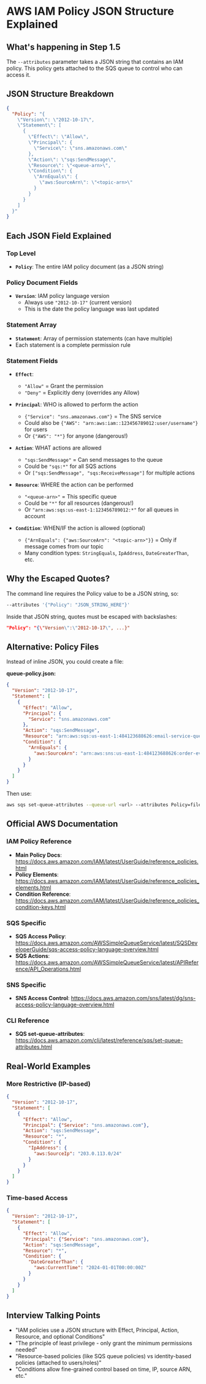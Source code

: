 # AWS IAM Policy JSON Structure Explained

## What's happening in Step 1.5

The `--attributes` parameter takes a JSON string that contains an IAM policy. This policy gets attached to the SQS queue to control who can access it.

## JSON Structure Breakdown

```json
{
  "Policy": "{
    \"Version\": \"2012-10-17\",
    \"Statement\": [
      {
        \"Effect\": \"Allow\",
        \"Principal\": {
          \"Service\": \"sns.amazonaws.com\"
        },
        \"Action\": \"sqs:SendMessage\",
        \"Resource\": \"<queue-arn>\",
        \"Condition\": {
          \"ArnEquals\": {
            \"aws:SourceArn\": \"<topic-arn>\"
          }
        }
      }
    ]
  }"
}
```

## Each JSON Field Explained

### Top Level
- **`Policy`**: The entire IAM policy document (as a JSON string)

### Policy Document Fields
- **`Version`**: IAM policy language version
  - Always use `"2012-10-17"` (current version)
  - This is the date the policy language was last updated

### Statement Array
- **`Statement`**: Array of permission statements (can have multiple)
- Each statement is a complete permission rule

### Statement Fields
- **`Effect`**: 
  - `"Allow"` = Grant the permission
  - `"Deny"` = Explicitly deny (overrides any Allow)

- **`Principal`**: WHO is allowed to perform the action
  - `{"Service": "sns.amazonaws.com"}` = The SNS service
  - Could also be `{"AWS": "arn:aws:iam::123456789012:user/username"}` for users
  - Or `{"AWS": "*"}` for anyone (dangerous!)

- **`Action`**: WHAT actions are allowed
  - `"sqs:SendMessage"` = Can send messages to the queue
  - Could be `"sqs:*"` for all SQS actions
  - Or `["sqs:SendMessage", "sqs:ReceiveMessage"]` for multiple actions

- **`Resource`**: WHERE the action can be performed
  - `"<queue-arn>"` = This specific queue
  - Could be `"*"` for all resources (dangerous!)
  - Or `"arn:aws:sqs:us-east-1:123456789012:*"` for all queues in account

- **`Condition`**: WHEN/IF the action is allowed (optional)
  - `{"ArnEquals": {"aws:SourceArn": "<topic-arn>"}}` = Only if message comes from our topic
  - Many condition types: `StringEquals`, `IpAddress`, `DateGreaterThan`, etc.

## Why the Escaped Quotes?

The command line requires the Policy value to be a JSON string, so:
```bash
--attributes '{"Policy": "JSON_STRING_HERE"}'
```

Inside that JSON string, quotes must be escaped with backslashes:
```json
"Policy": "{\"Version\":\"2012-10-17\", ...}"
```

## Alternative: Policy Files

Instead of inline JSON, you could create a file:

**queue-policy.json:**
```json
{
  "Version": "2012-10-17",
  "Statement": [
    {
      "Effect": "Allow",
      "Principal": {
        "Service": "sns.amazonaws.com"
      },
      "Action": "sqs:SendMessage",
      "Resource": "arn:aws:sqs:us-east-1:484123688626:email-service-queue",
      "Condition": {
        "ArnEquals": {
          "aws:SourceArn": "arn:aws:sns:us-east-1:484123688626:order-events"
        }
      }
    }
  ]
}
```

Then use:
```bash
aws sqs set-queue-attributes --queue-url <url> --attributes Policy=file://queue-policy.json
```

## Official AWS Documentation

### IAM Policy Reference
- **Main Policy Docs**: https://docs.aws.amazon.com/IAM/latest/UserGuide/reference_policies.html
- **Policy Elements**: https://docs.aws.amazon.com/IAM/latest/UserGuide/reference_policies_elements.html
- **Condition Reference**: https://docs.aws.amazon.com/IAM/latest/UserGuide/reference_policies_condition-keys.html

### SQS Specific
- **SQS Access Policy**: https://docs.aws.amazon.com/AWSSimpleQueueService/latest/SQSDeveloperGuide/sqs-access-policy-language-overview.html
- **SQS Actions**: https://docs.aws.amazon.com/AWSSimpleQueueService/latest/APIReference/API_Operations.html

### SNS Specific  
- **SNS Access Control**: https://docs.aws.amazon.com/sns/latest/dg/sns-access-policy-language-overview.html

### CLI Reference
- **SQS set-queue-attributes**: https://docs.aws.amazon.com/cli/latest/reference/sqs/set-queue-attributes.html

## Real-World Examples

### More Restrictive (IP-based)
```json
{
  "Version": "2012-10-17",
  "Statement": [
    {
      "Effect": "Allow",
      "Principal": {"Service": "sns.amazonaws.com"},
      "Action": "sqs:SendMessage",
      "Resource": "*",
      "Condition": {
        "IpAddress": {
          "aws:SourceIp": "203.0.113.0/24"
        }
      }
    }
  ]
}
```

### Time-based Access
```json
{
  "Version": "2012-10-17", 
  "Statement": [
    {
      "Effect": "Allow",
      "Principal": {"Service": "sns.amazonaws.com"},
      "Action": "sqs:SendMessage",
      "Resource": "*",
      "Condition": {
        "DateGreaterThan": {
          "aws:CurrentTime": "2024-01-01T00:00:00Z"
        }
      }
    }
  ]
}
```

## Interview Talking Points

- "IAM policies use a JSON structure with Effect, Principal, Action, Resource, and optional Conditions"
- "The principle of least privilege - only grant the minimum permissions needed"
- "Resource-based policies (like SQS queue policies) vs identity-based policies (attached to users/roles)"
- "Conditions allow fine-grained control based on time, IP, source ARN, etc." 